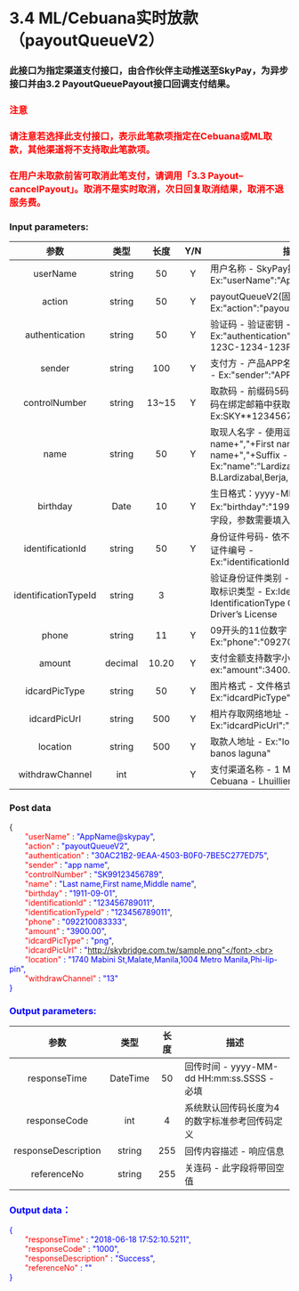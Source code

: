 # 3.4    ML/Cebuana实时放款（payoutQueueV2）

### 此接口为指定渠道支付接口，由合作伙伴主动推送至SkyPay，为异步接口并由3.2 PayoutQueuePayout接口回调支付结果。
### <font color = red>注意</font>
### <font color = red>请注意若选择此支付接口，表示此笔款项指定在Cebuana或ML取款，其他渠道将不支持取此笔款项。</font>
### <font color = red>在用户未取款前皆可取消此笔支付，请调用「3.3 Payout–cancelPayout」。取消不是实时取消，次日回复取消结果，取消不退服务费。</font>

### Input parameters:
| 参数                        |    类型     | 长度   |Y/N |描述|
| :-------------------------: | :-----------: |:-----:|:----:|--------------------------------|   
|userName|string|50|Y|用户名称 - SkyPay提供 - Ex:"userName":"AppName@skypay"|
|action|string|50|Y|payoutQueueV2(固定参数值)- Ex:"action":"payoutQueueV2"|
|authentication   |string |50|Y|验证码 - 验证密钥 - Ex:"authentication":"E1234567-123C-1234-123F-A12345670"|
|sender  |string|100| Y   |支付方 - 产品APP名称：由合作伙伴设计 - Ex:"sender":"APP NAME"|
|controlNumber  |string|13~15|Y|取款码 - 前缀码5码+8~10个数字（前缀码在绑定邮箱中获取） - Ex:SKY**12345678|
|name |string |50|Y|取现人名字 - 使用逗号分割。  - Last name+","+First name+","+Middle name+","+Suffix - Ex:"name":"Lardizabal,Mary Annalou B.Lardizabal,Berja,|
|birthday |Date|10|Y| 生日格式：yyyy-MM-dd - Ex:"birthday":"1991-10-02" -  写入此字段，参数需要填入正确格式|
|identificationId  |string|50|Y|身份证件号码- 依不同身份验证方式,持有证件编号 - Ex:"identificationId":"442301922000"|
|identificationTypeId  |string |3| |验证身份证件类别 - 请参考第7.3章，获取标识类型 - Ex:IdentificationId IdentificationType Company ID2 Driver’s License|
|phone  |string|11|Y | 09开头的11位数字 -  Ex:"phone":"09270348095"|
|amount |decimal|10.20|Y |支付金额支持数字小数位两位 -   ex:"amount":3400.00|
|idcardPicType  |string|50|Y|图片格式 - 文件格式之附属档名 - Ex:"idcardPicType":"jpg"|
|idcardPicUrl  |string |500|Y|相片存取网络地址  -   Ex:"idcardPicUrl":"https://12334.png"|
|location  |string |500|Y| 取款人地址 - Ex:"location":"lalakay los banos laguna"|
|withdrawChannel  |int| | Y |支付渠道名称 - 1 MLhuillier  -  13 Cebuana - Lhuillier	|

### Post data
{<br>
    <font color=red>&ensp;&ensp;&ensp;&ensp;"userName"</font> : <font color=blue>"AppName@skypay"</font>,<br>
    <font color=red>&ensp;&ensp;&ensp;&ensp;"action"</font> : <font color=blue>"payoutQueueV2"</font>,<br>
    <font color=red>&ensp;&ensp;&ensp;&ensp;"authentication"</font> : <font color=blue>"30AC21B2-9EAA-4503-B0F0-7BE5C277ED75"</font>,<br>
    <font color=red>&ensp;&ensp;&ensp;&ensp;"sender"</font> : <font color=blue>"app name"</font>,<br>
    <font color=red>&ensp;&ensp;&ensp;&ensp;"controlNumber"</font> : <font color=blue>"SK99123456789"</font>,<br>
    <font color=red>&ensp;&ensp;&ensp;&ensp;"name"</font> : <font color=blue>"Last name,First name,Middle name"</font>,<br>
    <font color=red>&ensp;&ensp;&ensp;&ensp;"birthday"</font> : <font color=blue>"1911-09-01"</font>,<br>
    <font color=red>&ensp;&ensp;&ensp;&ensp;"identificationId"</font> :  <font color=blue>"123456789011"</font>,<br>
    <font color=red>&ensp;&ensp;&ensp;&ensp;"identificationTypeId"</font> :  <font color=blue>"123456789011"</font>,<br>
    <font color=red>&ensp;&ensp;&ensp;&ensp;"phone"</font> : <font color=blue>"092210083333"</font>,<br>
    <font color=red>&ensp;&ensp;&ensp;&ensp;"amount"</font> : <font color=blue>"3900.00"</font>,<br>
    <font color=red>&ensp;&ensp;&ensp;&ensp;"idcardPicType"</font> : <font color=blue>"png"</font>,<br>
    <font color=red>&ensp;&ensp;&ensp;&ensp;"idcardPicUrl"</font> : <font color=blue>"http://skybridge.com.tw/sample.png"</font>,<br>
    <font color=red>&ensp;&ensp;&ensp;&ensp;"location"</font> : <font color=blue>"1740 Mabini St,Malate,Manila,1004 Metro Manila,Phi-líp-pin"</font>,<br>
    <font color=red>&ensp;&ensp;&ensp;&ensp;"withdrawChannel"</font> : <font color=blue>"13"</font><br>
}


### Output parameters:
| 参数                        |    类型     | 长度    |描述|
| :-------------------------: | :-----------: |:-----:|--------------------------------|   
|responseTime  |DateTime|50|回传时间 - yyyy-MM-dd HH:mm:ss.SSSS - 必填|
|responseCode  |int|4|系统默认回传码长度为4的数字标准参考回传码定义|
|responseDescription |string|255|回传内容描述 - 响应信息|
|referenceNo  |string|255|关连码 - 此字段将带回空值|

### Output data：
{<br>
    <font color=red>&ensp;&ensp;&ensp;&ensp;"responseTime"</font> : <font color=blue>"2018-06-18 17:52:10.5211"</font>,<br>
    <font color=red>&ensp;&ensp;&ensp;&ensp;"responseCode"</font> : <font color=blue>"1000"</font>,<br>
    <font color=red>&ensp;&ensp;&ensp;&ensp;"responseDescription"</font> : <font color=blue>"Success"</font>,<br>
    <font color=red>&ensp;&ensp;&ensp;&ensp;"referenceNo"</font> : <font color=blue>""</font><br>
}

